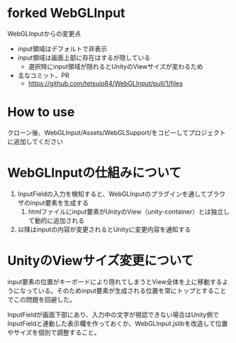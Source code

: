 # forked WebGLInput

WebGLInputからの変更点
- input領域はデフォルトで非表示
- input領域は画面上部に存在はするが隠している
  - 選択時にinput領域が隠れるとUnityのViewサイズが変わるため
- 主なコミット、PR
  - https://github.com/tetsujp84/WebGLInput/pull/1/files

# How to use
クローン後、WebGLInput/Assets/WebGLSupport/をコピーしてプロジェクトに追加してください

# WebGLInputの仕組みについて
1. InputFieldの入力を検知すると、WebGLInputのプラグインを通してブラウザのinput要素を生成する
    1. htmlファイルにinput要素がUnityのView（unity-container）とは独立して動的に追加される
1. 以降はinputの内容が変更されるとUnityに変更内容を通知する

# UnityのViewサイズ変更について
input要素の位置がキーボードにより隠れてしまうとView全体を上に移動するようになっている。そのためinput要素が生成される位置を常にトップとすることでこの問題を回避した。

InputFieldが画面下部にあり、入力中の文字が視認できない場合はUnity側でInputFieldと連動した表示欄を作っておくか、WebGLInput.jslibを改造して位置やサイズを個別で調整すること。
